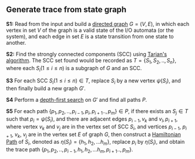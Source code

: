 
## Generate trace from state graph


__S1:__  Read from the input and build a [directed graph](https://en.wikipedia.org/wiki/Directed_graph) $G = (V, E)$, in which each vertex in set $V$ of the graph is a valid state of the I/O automata (or the system), and each edge in set $E$ is a state transition from one state to another.
  
  
__S2:__ Find the strongly connected components (SCC) using [Tarjan's algorithm](https://en.wikipedia.org/wiki/Tarjan%27s_strongly_connected_components_algorithm). The SCC set found would be recorded as $T = \{S_1, S_2, .., S_n\}$, where each $S_i (1 \leq i \leq n)$ is a subgraph of $G$ and an SCC.
  
__S3__ For each SCC $S_i (1 \leq i \leq n) \in T$, replace $S_i$ by a new vertex $\psi(S_i)$, and then finally build a new graph $G'$.
  
__S4__ Perform a [depth-first search](https://en.wikipedia.org/wiki/Depth-first_search) on $G'$ and find all paths $P$.
  
__S5__ For each path $\{p_1, p_2, .., p_{i-1}, p_i, p_{i+1}.., p_m\} \in P$, if there exists an $S_j \in T$ such that $p_i = \psi(S_i)$, and there are adjacent edges $p_{i-1}, v_k$ and $v_l, p_{i+1}$, where vertex $v_k$ and $v_j$ are in the vertex set of SCC $S_i$, and vertices $p_{i-1}$, $p_{i+1}$, $v_k$, $v_j$ are in the vertex set $E$ of graph $G$, then construct a [Hamiltonian Path](https://en.wikipedia.org/wiki/Hamiltonian_path) of $S_i$, denoted as $\eta(S_i)= \{h_1, h_2, ... h_m\}$, replace $p_i$ by $\eta(S_i)$, and obtain the trace path $\{p_1, p_2, .., p_{i-1}, h_1, h_2, ... h_m, p_{i+1}.., p_m\}$.
